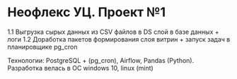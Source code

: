 # Неофлекс УЦ. Проект №1
1.1 Выгрузка сырых данных из CSV файлов в DS слой в базе данных + логи
1.2 Доработка пакетов формирования слоя витрин + запуск задач в планировщике pg_cron

Технологии: PostgreSQL + (pg_cron), Airflow, Pandas (Python).
Разработка велась в ОС windows 10, linux (mint)
